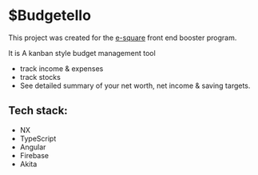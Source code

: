 

# $Budgetello

This project was created for the [e-square](https://e-square.io/) front end booster program.

It is A kanban style budget management tool

* track income & expenses
* track stocks
* See detailed summary of your net worth, net income & saving targets.

## Tech stack:

* NX 
* TypeScript
* Angular
* Firebase
* Akita

